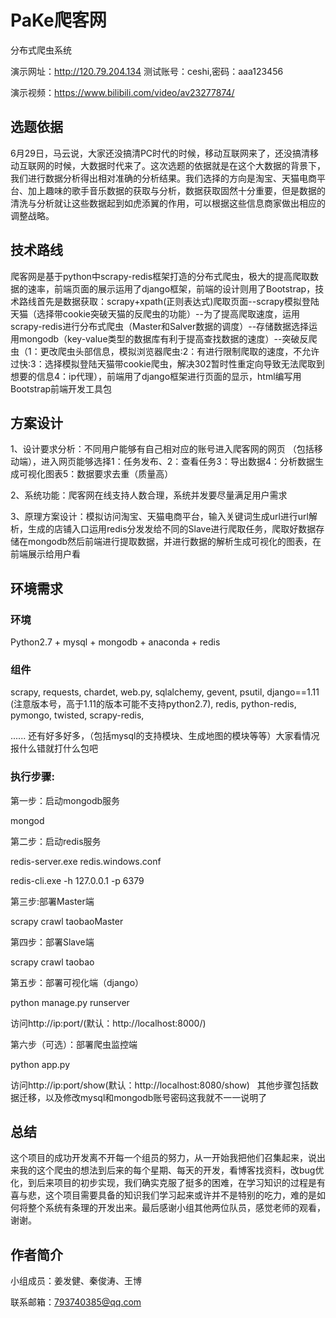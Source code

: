 # PaKe爬客网

分布式爬虫系统

演示网址：http://120.79.204.134 测试账号：ceshi,密码：aaa123456

演示视频：https://www.bilibili.com/video/av23277874/


## 选题依据

6月29日，马云说，大家还没搞清PC时代的时候，移动互联网来了，还没搞清移动互联网的时候，大数据时代来了。这次选题的依据就是在这个大数据的背景下，我们进行数据分析得出相对准确的分析结果。我们选择的方向是淘宝、天猫电商平台、加上趣味的歌手音乐数据的获取与分析，数据获取固然十分重要，但是数据的清洗与分析就让这些数据起到如虎添翼的作用，可以根据这些信息商家做出相应的调整战略。


## 技术路线

爬客网是基于python中scrapy-redis框架打造的分布式爬虫，极大的提高爬取数据的速率，前端页面的展示运用了django框架，前端的设计则用了Bootstrap，技术路线首先是数据获取：scrapy+xpath(正则表达式)爬取页面--scrapy模拟登陆天猫（选择带cookie突破天猫的反爬虫的功能）--为了提高爬取速度，运用scrapy-redis进行分布式爬虫（Master和Salver数据的调度）--存储数据选择运用mongodb（key-value类型的数据库有利于提高查找数据的速度）--突破反爬虫（1：更改爬虫头部信息，模拟浏览器爬虫:2：有进行限制爬取的速度，不允许过快:3：选择模拟登陆天猫带cookie爬虫，解决302暂时性重定向导致无法爬取到想要的信息4：ip代理），前端用了django框架进行页面的显示，html编写用Bootstrap前端开发工具包
  
  
## 方案设计

1、设计要求分析：不同用户能够有自己相对应的账号进入爬客网的网页
（包括移动端），进入网页能够选择1：任务发布、2：查看任务3：导出数据4：分析数据生成可视化图表5：数据要求去重（质量高）

2、系统功能：爬客网在线支持人数合理，系统并发要尽量满足用户需求

3、原理方案设计：模拟访问淘宝、天猫电商平台，输入关键词生成url进行url解析，生成的店铺入口运用redis分发发给不同的Slave进行爬取任务，爬取好数据存储在mongodb然后前端进行提取数据，并进行数据的解析生成可视化的图表，在前端展示给用户看


## 环境需求
### 环境
Python2.7 + mysql + mongodb + anaconda + redis

### 组件
scrapy,
requests,
chardet,
web.py, 
sqlalchemy, 
gevent, 
psutil, 
django==1.11 (注意版本号，高于1.11的版本可能不支持python2.7),
redis, 
python-redis, 
pymongo, 
twisted, 
scrapy-redis,

......
还有好多好多，（包括mysql的支持模块、生成地图的模块等等）大家看情况报什么错就打什么包吧

### 执行步骤:
第一步：启动mongodb服务

  mongod
  
第二步：启动redis服务

  redis-server.exe redis.windows.conf
  
  redis-cli.exe -h 127.0.0.1 -p 6379
  
第三步:部署Master端

  scrapy crawl taobaoMaster
  
第四步：部署Slave端

  scrapy crawl taobao
  
第五步：部署可视化端（django）

  python manage.py runserver
  
  访问http://ip:port/(默认：http://localhost:8000/)
  
第六步（可选）：部署爬虫监控端

  python app.py
  
  访问http://ip:port/show(默认：http://localhost:8080/show)
  
其他步骤包括数据迁移，以及修改mysql和mongodb账号密码这我就不一一说明了


## 总结

这个项目的成功开发离不开每一个组员的努力，从一开始我把他们召集起来，说出来我的这个爬虫的想法到后来的每个星期、每天的开发，看博客找资料，改bug优化，到后来项目的初步实现，我们确实克服了挺多的困难，在学习知识的过程是有喜与悲，这个项目需要具备的知识我们学习起来或许并不是特别的吃力，难的是如何将整个系统有条理的开发出来。最后感谢小组其他两位队员，感觉老师的观看，谢谢。


## 作者简介

小组成员：姜发健、秦俊涛、王博

联系邮箱：793740385@qq.com
